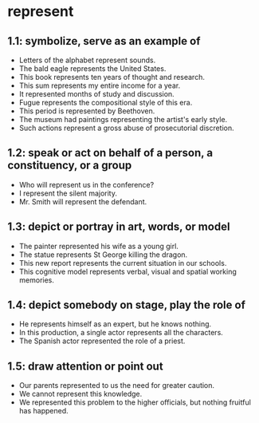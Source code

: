 # represent
## 1.1: symbolize, serve as an example of

  *  Letters of the alphabet represent sounds.
  *  The bald eagle represents the United States.
  *  This book represents ten years of thought and research.
  *  This sum represents my entire income for a year.
  *  It represented months of study and discussion.
  *  Fugue represents the compositional style of this era.
  *  This period is represented by Beethoven.
  *  The museum had paintings representing the artist's early style.
  *  Such actions represent a gross abuse of prosecutorial discretion.

## 1.2: speak or act on behalf of a person, a constituency, or a group

  *  Who will represent us in the conference?
  *  I represent the silent majority.
  *  Mr. Smith will represent the defendant.

## 1.3: depict or portray in art, words, or model

  *  The painter represented his wife as a young girl.
  *  The statue represents St George killing the dragon.
  *  This new report represents the current situation in our schools.
  *  This cognitive model represents verbal, visual and spatial working memories.

## 1.4: depict somebody on stage, play the role of

  *  He represents himself as an expert, but he knows nothing.
  *  In this production, a single actor represents all the characters.
  *  The Spanish actor represented the role of a priest.

## 1.5: draw attention or point out

  *  Our parents represented to us the need for greater caution.
  *  We cannot represent this knowledge.
  *  We represented this problem to the higher officials, but nothing fruitful has happened.
